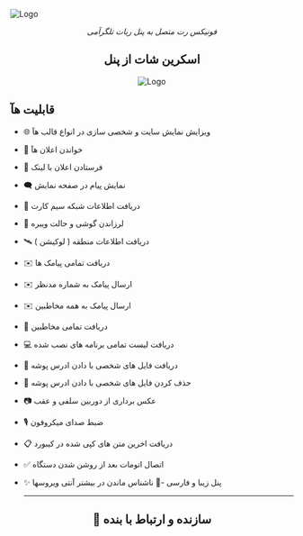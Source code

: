 ![Logo](https://s6.uupload.ir/files/a2eacfd3-42d1-4562-9707-8b9f87770799_eqpf.png)
<p align="center">
  <i>فونیکس رت متصل به پنل ربات تلگرآمی</i>
</p>



<h2 align="center">اسکرین شات از پنل</h2>
<p align="center">
  <img src="https://s6.uupload.ir/files/screenshot_20230820_140031_telegraph_z01l.jpg" alt="Logo" />
</p>

## قابلیت هآ
- 🌐 ویرایش نمایش سایت و شخصی سازی در انواع قالب هآ 
- 🔔 خواندن اعلان هآ  
- 🔔 فرستادن اعلان با لینک 
- 🗨️ نمایش پیام در صفحه نمایش 
- 📡 دریافت اطلاعات شبکه سیم کارت 
- 📳 لرزاندن گوشی و حالت ویبره 
- 🛰️ دریافت اطلاعات منطقه ( لوکیشن ) 
- ✉️ دریافت تمامی پیامک ها 
- ✉️ ارسال پیامک به شماره مدنظر
- ✉️ ارسال پیامک به همه مخاطبین 
- 👤 دریافت تمامی مخاطبین 
- 💻 دریافت لیست تمامی برنامه های نصب شده 
- 📁 دریافت فایل های شخصی با دادن ادرس پوشه 
- 📁 حذف کردن فایل های شخصی با دادن ادرس پوشه 
- 📷 عکس برداری از دوربین سلفی و عقب 
- 🎙 ضبط صدای میکروفون 
- 📋 دریافت اخرین متن های کپی شده در کیبورد 
- ✅️ اتصال اتومات بعد از روشن شدن دستگاه 
- ✨ پنل زیبا و فارسی 
-🤖 ناشناس ماندن در بیشتر آنتی ویروسها

  -------------------------

<h2 align="center">🔗 سازنده و ارتباط با بنده</h2>

<p align="center">
  <a href="https://t.me/MrHoner">

  
    